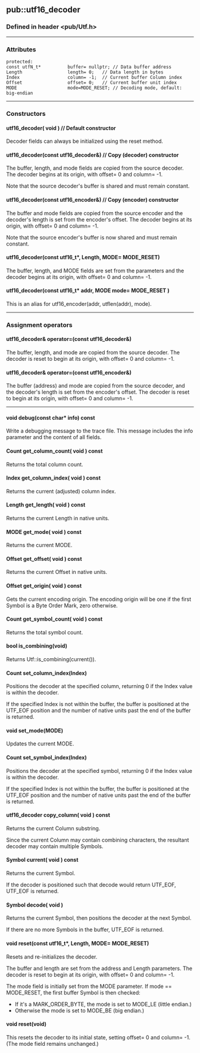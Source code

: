 <!-- -------------------------------------------------------------------------
//
//       Copyright (c) 2024 Frank Eskesen.
//
//       This file is free content, distributed under the MIT license.
//       (See accompanying file LICENSE.MIT or the original contained
//       within https://opensource.org/licenses/MIT)
//
//----------------------------------------------------------------------------
//
// Title-
//       ~/doc/cpp/pub_utf-decoder16.md
//
// Purpose-
//       Utf.h decoder utf16_decoder reference manual
//
// Last change date-
//       2024/09/12
//
-------------------------------------------------------------------------- -->
## <a id="header">pub::utf16_decoder</a>

### Defined in header <pub/Utf.h>

<!-- ===================================================================== -->
---
### <a id="attrib">Attributes</a>

```
protected:
const utfN_t*          buffer= nullptr; // Data buffer address
Length                 length= 0;   // Data length in bytes
Index                  column= -1;  // Current buffer Column index
Offset                 offset= 0;   // Current buffer unit index
MODE                   mode=MODE_RESET; // Decoding mode, default: big-endian
```

---
### <a id="constr">Constructors</a>

#### utf16_decoder( void ) // Default constructor
Decoder fields can always be initialized using the reset method.

#### utf16_decoder(const utf16_decoder&) // Copy (decoder) constructor
The buffer, length, and mode fields are copied from the source decoder.
The decoder begins at its origin, with offset= 0 and column= -1.

Note that the source decoder's buffer is shared and must remain constant.

#### utf16_decoder(const utf16_encoder&) // Copy (encoder) constructor
The buffer and mode fields are copied from the source encoder
and the decoder's length is set from the encoder's offset.
The decoder begins at its origin, with offset= 0 and column= -1.

Note that the source encoder's buffer is now shared and must remain constant.

#### utf16_decoder(const utf16_t*, Length, MODE= MODE_RESET)
The buffer, length, and MODE fields are set from the parameters and
the decoder begins at its origin, with offset= 0 and column= -1.

#### utf16_decoder(const utf16_t* addr, MODE mode= MODE_RESET )
This is an alias for utf16_encoder(addr, utflen(addr), mode).

---
### <a id="assign">Assignment operators</a>

#### utf16_decoder& operator=(const utf16_decoder&)
The buffer, length, and mode are copied from the source decoder.
The decoder is reset to begin at its origin, with offset= 0 and column= -1.

#### utf16_decoder& operator=(const utf16_encoder&)
The buffer (address) and mode are copied from the source decoder, and
the decoder's length is set from the encoder's offset.
The decoder is reset to begin at its origin, with offset= 0 and column= -1.

---
#### <a id="debugd">void debug(const char* info) const</a>
Write a debugging message to the trace file.
This message includes the info parameter and the content of all fields.

#### <a id="get-cc">Count get_column_count( void ) const</a>
Returns the total column count.

#### <a id="get-ci">Index get_column_index( void ) const</a>
Returns the current (adjusted) column index.

#### <a id="get-ln">Length get_length( void ) const</a>
Returns the current Length in native units.

#### <a id="get-md">MODE get_mode( void ) const</a>
Returns the current MODE.

#### <a id="get-of">Offset get_offset( void ) const</a>
Returns the current Offset in native units.

#### <a id="get-or">Offset get_origin( void ) const</a>
Gets the current encoding origin.
The encoding origin will be one if the first Symbol is a Byte Order Mark,
zero otherwise.

#### <a id="get-sc">Count get_symbol_count( void ) const</a>
Returns the total symbol count.

#### <a id="iscomb">bool is_combining(void)</a>
Returns Utf::is_combining(current()).

#### <a id="set-ci">Count set_column_index(Index)</a>
Positions the decoder at the specified column, returning 0 if the Index value
is within the decoder.

If the specified Index is not within the buffer,
the buffer is positioned at the UTF_EOF position and
the number of native units past the end of the buffer is returned.

#### <a id="set-md">void set_mode(MODE)</a>
Updates the current MODE.

#### <a id="set-si">Count set_symbol_index(Index)</a>
Positions the decoder at the specified symbol, returning 0 if the Index value
is within the decoder.

If the specified Index is not within the buffer,
the buffer is positioned at the UTF_EOF position and
the number of native units past the end of the buffer is returned.

#### <a id="copycc">utf16_decoder copy_column( void ) const</a>
Returns the current Column substring.

Since the current Column may contain combining characters,
the resultant decoder may contain multiple Symbols.

#### <a id="curent">Symbol current( void ) const</a>
Returns the current Symbol.

If the decoder is positioned such that decode would return UTF_EOF,
UTF_EOF is returned.

#### <a id="decode">Symbol decode( void )</a>
Returns the current Symbol, then positions the decoder at the next Symbol.

If there are no more Symbols in the buffer, UTF_EOF is returned.

#### <a id="resets">void reset(const utf16_t*, Length, MODE= MODE_RESET)</a>
Resets and re-initializes the decoder.

The buffer and length are set from the address and Length parameters.
The decoder is reset to begin at its origin, with offset= 0 and column= -1.

The mode field is initially set from the MODE parameter.
If mode == MODE_RESET, the first buffer Symbol is then checked:
- If it's a MARK_ORDER_BYTE, the mode is set to MODE_LE (little endian.)
- Otherwise the mode is set to MODE_BE (big endian.)

#### void reset(void)
This resets the decoder to its initial state, setting offset= 0 and column= -1.
(The mode field remains unchanged.)
